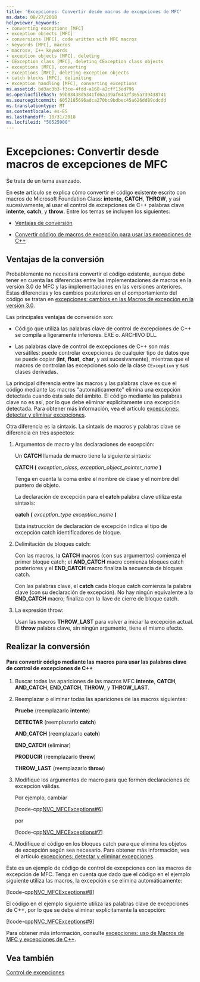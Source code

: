 ```yaml
---
title: 'Excepciones: Convertir desde macros de excepciones de MFC'
ms.date: 08/27/2018
helpviewer_keywords:
- converting exceptions [MFC]
- exception objects [MFC]
- conversions [MFC], code written with MFC macros
- keywords [MFC], macros
- macrosv, C++ keywords
- exception objects [MFC], deleting
- CException class [MFC], deleting CException class objects
- exceptions [MFC], converting
- exceptions [MFC], deleting exception objects
- catch blocks [MFC], delimiting
- exception handling [MFC], converting exceptions
ms.assetid: bd3ac3b3-f3ce-4fdd-a168-a2cff13ed796
ms.openlocfilehash: 59b83438d5341fd6a139af64a2f365a739438741
ms.sourcegitcommit: 6052185696adca270bc9bdbec45a626dd89cdcdd
ms.translationtype: MT
ms.contentlocale: es-ES
ms.lasthandoff: 10/31/2018
ms.locfileid: "50525900"
---
```

# <a name="exceptions-converting-from-mfc-exception-macros"></a>Excepciones: Convertir desde macros de excepciones de MFC

Se trata de un tema avanzado.

En este artículo se explica cómo convertir el código existente escrito con macros de Microsoft Foundation Class: **intente**, **CATCH**, **THROW**, y así sucesivamente, al usar el control de excepciones de C++ palabras clave **intente**, **catch**, y **throw**. Entre los temas se incluyen los siguientes:

- [Ventajas de conversión](#_core_advantages_of_converting)

- [Convertir código de macros de excepción para usar las excepciones de C++](#_core_doing_the_conversion)

##  <a name="_core_advantages_of_converting"></a> Ventajas de la conversión

Probablemente no necesitará convertir el código existente, aunque debe tener en cuenta las diferencias entre las implementaciones de macros en la versión 3.0 de MFC y las implementaciones en las versiones anteriores. Estas diferencias y los cambios posteriores en el comportamiento del código se tratan en [excepciones: cambios en las Macros de excepción en la versión 3.0](../mfc/exceptions-changes-to-exception-macros-in-version-3-0.md).

Las principales ventajas de conversión son:

- Código que utiliza las palabras clave de control de excepciones de C++ se compila a ligeramente inferiores. EXE o. ARCHIVO DLL.

- Las palabras clave de control de excepciones de C++ son más versátiles: puede controlar excepciones de cualquier tipo de datos que se puede copiar (**int**, **float**, **char**, y así sucesivamente), mientras que el macros de controlan las excepciones solo de la clase `CException` y sus clases derivadas.

La principal diferencia entre las macros y las palabras clave es que el código mediante las macros "automáticamente" elimina una excepción detectada cuando ésta sale del ámbito. El código mediante las palabras clave no es así, por lo que debe eliminar explícitamente una excepción detectada. Para obtener más información, vea el artículo [excepciones: detectar y eliminar excepciones](../mfc/exceptions-catching-and-deleting-exceptions.md).

Otra diferencia es la sintaxis. La sintaxis de macros y palabras clave se diferencia en tres aspectos:

1. Argumentos de macro y las declaraciones de excepción:

   Un **CATCH** llamada de macro tiene la siguiente sintaxis:

   **CATCH (** *exception_class*, *exception_object_pointer_name* **)**

   Tenga en cuenta la coma entre el nombre de clase y el nombre del puntero de objeto.

   La declaración de excepción para el **catch** palabra clave utiliza esta sintaxis:

   **catch (** *exception_type* *exception_name* **)**

   Esta instrucción de declaración de excepción indica el tipo de excepción catch identificadores de bloque.

2. Delimitación de bloques catch:

   Con las macros, la **CATCH** macros (con sus argumentos) comienza el primer bloque catch; el **AND_CATCH** macro comienza bloques catch posteriores y el **END_CATCH** macro finaliza la secuencia de bloques catch.

   Con las palabras clave, el **catch** cada bloque catch comienza la palabra clave (con su declaración de excepción). No hay ningún equivalente a la **END_CATCH** macro; finaliza con la llave de cierre de bloque catch.

3. La expresión throw:

   Usan las macros **THROW_LAST** para volver a iniciar la excepción actual. El **throw** palabra clave, sin ningún argumento, tiene el mismo efecto.

##  <a name="_core_doing_the_conversion"></a> Realizar la conversión

#### <a name="to-convert-code-using-macros-to-use-the-c-exception-handling-keywords"></a>Para convertir código mediante las macros para usar las palabras clave de control de excepciones de C++

1. Buscar todas las apariciones de las macros MFC **intente**, **CATCH**, **AND_CATCH**, **END_CATCH**, **THROW**, y **THROW_LAST**.

2. Reemplazar o eliminar todas las apariciones de las macros siguientes:

   **Pruebe** (reemplazarlo **intente**)

   **DETECTAR** (reemplazarlo **catch**)

   **AND_CATCH** (reemplazarlo **catch**)

   **END_CATCH** (eliminar)

   **PRODUCIR** (reemplazarlo **throw**)

   **THROW_LAST** (reemplazarlo **throw**)

3. Modifique los argumentos de macro para que formen declaraciones de excepción válidas.

   Por ejemplo, cambiar

   [!code-cpp[NVC_MFCExceptions#6](../mfc/codesnippet/cpp/exceptions-converting-from-mfc-exception-macros_1.cpp)]

   por

   [!code-cpp[NVC_MFCExceptions#7](../mfc/codesnippet/cpp/exceptions-converting-from-mfc-exception-macros_2.cpp)]

4. Modifique el código en los bloques catch para que elimina los objetos de excepción según sea necesario. Para obtener más información, vea el artículo [excepciones: detectar y eliminar excepciones](../mfc/exceptions-catching-and-deleting-exceptions.md).

Este es un ejemplo de código de control de excepciones con las macros de excepción de MFC. Tenga en cuenta que dado que el código en el ejemplo siguiente utiliza las macros, la excepción `e` se elimina automáticamente:

[!code-cpp[NVC_MFCExceptions#8](../mfc/codesnippet/cpp/exceptions-converting-from-mfc-exception-macros_3.cpp)]

El código en el ejemplo siguiente utiliza las palabras clave de excepciones de C++, por lo que se debe eliminar explícitamente la excepción:

[!code-cpp[NVC_MFCExceptions#9](../mfc/codesnippet/cpp/exceptions-converting-from-mfc-exception-macros_4.cpp)]

Para obtener más información, consulte [excepciones: uso de Macros de MFC y excepciones de C++](../mfc/exceptions-using-mfc-macros-and-cpp-exceptions.md).

## <a name="see-also"></a>Vea también

[Control de excepciones](../mfc/exception-handling-in-mfc.md)<br/>
